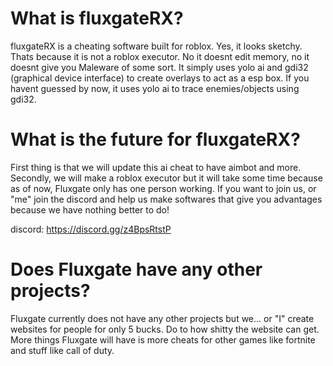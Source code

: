 # What is fluxgateRX?

fluxgateRX is a cheating software built for roblox. Yes, it looks sketchy. Thats because it is not a roblox executor. No it doesnt edit memory, no it doesnt give you Maleware of some sort. It simply uses yolo ai and gdi32 (graphical device interface) to create overlays to act as a esp box. If you havent guessed by now, it uses yolo ai to trace enemies/objects using gdi32.

# What is the future for fluxgateRX?

First thing is that we will update this ai cheat to have aimbot and more. Secondly, we will make a roblox executor but it will take some time because as of now, Fluxgate only has one person working. If you want to join us, or "me" join the discord and help us make softwares that give you advantages because we have nothing better to do!

discord: https://discord.gg/z4BpsRtstP

# Does Fluxgate have any other projects?

Fluxgate currently does not have any other projects but we... or "I" create websites for people for only 5 bucks. Do to how shitty the website can get. More things Fluxgate will have is more cheats for other games like fortnite and stuff like call of duty.